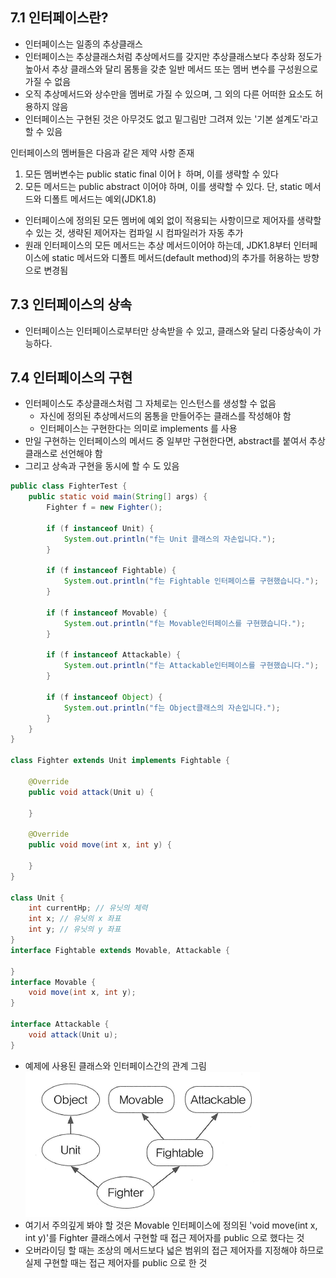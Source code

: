 ## 7.1 인터페이스란?
- 인터페이스는 일종의 추상클래스
- 인터페이스는 추상클래스처럼 추상메서드를 갖지만 추상클래스보다 추상화 정도가 높아서 추상 클래스와 달리 몸통을 갖춘 일반 메서드 또는 멤버 변수를 구성원으로 가질 수 없음
- 오직 추상메서드와 상수만을 멤버로 가질 수 있으며, 그 외의 다른 어떠한 요소도 허용하지 않음
- 인터페이스는 구현된 것은 아무것도 없고 밑그림만 그려져 있는 '기본 설계도'라고 할 수 있음

인터페이스의 멤버들은 다음과 같은 제약 사항 존재
1. 모든 멤버변수는 public static final 이어ㅑ 하며, 이를 생략할 수 있다
2. 모든 메서드는 public abstract 이어야 하며, 이를 생략할 수 있다. 
   단, static 메서드와 디폴트 메서드는 예외(JDK1.8)

- 인터페이스에 정의된 모든 멤버에 예외 없이 적용되는 사항이므로 제어자를 생략할 수 있는 것, 생략된 제어자는 컴파일 시 컴파일러가 자동 추가
- 원래 인터페이스의 모든 메서드는 추상 메서드이어야 하는데, JDK1.8부터 인터페이스에 static 메서드와 디폴트 메서드(default method)의 추가를 허용하는 방향으로 변경됨

## 7.3 인터페이스의 상속
- 인터페이스는 인터페이스로부터만 상속받을 수 있고, 클래스와 달리 다중상속이 가능하다.

## 7.4 인터페이스의 구현
- 인터페이스도 추상클래스처럼 그 자체로는 인스턴스를 생성할 수 없음
  - 자신에 정의된 추상메서드의 몸통을 만들어주는 클래스를 작성해야 함
  - 인터페이스는 구현한다는 의미로 implements 를 사용
- 만일 구현하는 인터페이스의 메서드 중 일부만 구현한다면, abstract를 붙여서 추상클래스로 선언해야 함
- 그리고 상속과 구현을 동시에 할 수 도 있음

```java
public class FighterTest {
    public static void main(String[] args) {
        Fighter f = new Fighter();

        if (f instanceof Unit) {
            System.out.println("f는 Unit 클래스의 자손입니다.");
        }

        if (f instanceof Fightable) {
            System.out.println("f는 Fightable 인터페이스를 구현했습니다.");
        }

        if (f instanceof Movable) {
            System.out.println("f는 Movable인터페이스를 구현했습니다.");
        }

        if (f instanceof Attackable) {
            System.out.println("f는 Attackable인터페이스를 구현했습니다.");
        }

        if (f instanceof Object) {
            System.out.println("f는 Object클래스의 자손입니다.");
        }
    }
}

class Fighter extends Unit implements Fightable {

    @Override
    public void attack(Unit u) {

    }

    @Override
    public void move(int x, int y) {

    }
}

class Unit {
    int currentHp; // 유닛의 체력
    int x; // 유닛의 x 좌표
    int y; // 유닛의 y 좌표
}
interface Fightable extends Movable, Attackable {

}
interface Movable {
    void move(int x, int y);
}

interface Attackable {
    void attack(Unit u);
}

```

- 예제에 사용된 클래스와 인터페이스간의 관계 그림
![img.png](img.png)
- 여기서 주의깊게 봐야 할 것은 Movable 인터페이스에 정의된 'void move(int x, int y)'를 Fighter 클래스에서 구현할 때 접근 제어자를 public 으로 했다는 것
- 오버라이딩 할 때는 조상의 메서드보다 넓은 범위의 접근 제어자를 지정해야 하므로 실제 구현할 때는 접근 제어자를 public 으로 한 것